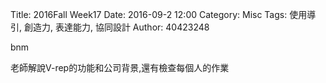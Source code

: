 Title: 2016Fall Week17
Date: 2016-09-2 12:00
Category: Misc
Tags: 使用導引, 創造力, 表達能力, 協同設計
Author: 40423248

bnm

老師解說V-rep的功能和公司背景,還有檢查每個人的作業